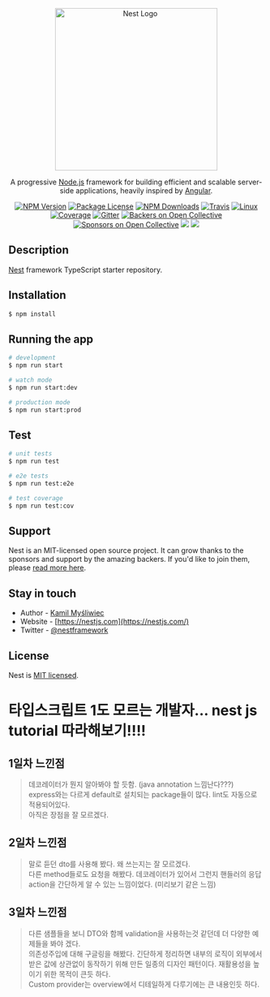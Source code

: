 <p align="center">
  <a href="http://nestjs.com/" target="blank"><img src="https://nestjs.com/img/logo_text.svg" width="320" alt="Nest Logo" /></a>
</p>

[travis-image]: https://api.travis-ci.org/nestjs/nest.svg?branch=master
[travis-url]: https://travis-ci.org/nestjs/nest
[linux-image]: https://img.shields.io/travis/nestjs/nest/master.svg?label=linux
[linux-url]: https://travis-ci.org/nestjs/nest
  
  <p align="center">A progressive <a href="http://nodejs.org" target="blank">Node.js</a> framework for building efficient and scalable server-side applications, heavily inspired by <a href="https://angular.io" target="blank">Angular</a>.</p>
    <p align="center">
<a href="https://www.npmjs.com/~nestjscore"><img src="https://img.shields.io/npm/v/@nestjs/core.svg" alt="NPM Version" /></a>
<a href="https://www.npmjs.com/~nestjscore"><img src="https://img.shields.io/npm/l/@nestjs/core.svg" alt="Package License" /></a>
<a href="https://www.npmjs.com/~nestjscore"><img src="https://img.shields.io/npm/dm/@nestjs/core.svg" alt="NPM Downloads" /></a>
<a href="https://travis-ci.org/nestjs/nest"><img src="https://api.travis-ci.org/nestjs/nest.svg?branch=master" alt="Travis" /></a>
<a href="https://travis-ci.org/nestjs/nest"><img src="https://img.shields.io/travis/nestjs/nest/master.svg?label=linux" alt="Linux" /></a>
<a href="https://coveralls.io/github/nestjs/nest?branch=master"><img src="https://coveralls.io/repos/github/nestjs/nest/badge.svg?branch=master#5" alt="Coverage" /></a>
<a href="https://gitter.im/nestjs/nestjs?utm_source=badge&utm_medium=badge&utm_campaign=pr-badge&utm_content=body_badge"><img src="https://badges.gitter.im/nestjs/nestjs.svg" alt="Gitter" /></a>
<a href="https://opencollective.com/nest#backer"><img src="https://opencollective.com/nest/backers/badge.svg" alt="Backers on Open Collective" /></a>
<a href="https://opencollective.com/nest#sponsor"><img src="https://opencollective.com/nest/sponsors/badge.svg" alt="Sponsors on Open Collective" /></a>
  <a href="https://paypal.me/kamilmysliwiec"><img src="https://img.shields.io/badge/Donate-PayPal-dc3d53.svg"/></a>
  <a href="https://twitter.com/nestframework"><img src="https://img.shields.io/twitter/follow/nestframework.svg?style=social&label=Follow"></a>
</p>
  <!--[![Backers on Open Collective](https://opencollective.com/nest/backers/badge.svg)](https://opencollective.com/nest#backer)
  [![Sponsors on Open Collective](https://opencollective.com/nest/sponsors/badge.svg)](https://opencollective.com/nest#sponsor)-->

## Description

[Nest](https://github.com/nestjs/nest) framework TypeScript starter repository.

## Installation

```bash
$ npm install
```

## Running the app

```bash
# development
$ npm run start

# watch mode
$ npm run start:dev

# production mode
$ npm run start:prod
```

## Test

```bash
# unit tests
$ npm run test

# e2e tests
$ npm run test:e2e

# test coverage
$ npm run test:cov
```

## Support

Nest is an MIT-licensed open source project. It can grow thanks to the sponsors and support by the amazing backers. If you'd like to join them, please [read more here](https://docs.nestjs.com/support).

## Stay in touch

- Author - [Kamil Myśliwiec](https://kamilmysliwiec.com)
- Website - [https://nestjs.com](https://nestjs.com/)
- Twitter - [@nestframework](https://twitter.com/nestframework)

## License

  Nest is [MIT licensed](LICENSE).
  
  
 


# 타입스크립트 1도 모르는 개발자... nest js tutorial 따라해보기!!!!  

## 1일차 느낀점  
> 데코레이터가 뭔지 알아봐야 할 듯함. (java annotation 느낌난다???)  
> express와는 다르게 default로 설치되는 package들이 많다. lint도 자동으로 적용되어있다.   
> 아직은 장점을 잘 모르겠다.  


## 2일차 느낀점  
> 말로 듣던 dto를 사용해 봤다. 왜 쓰는지는 잘 모르겠다.  
> 다른 method들로도 요청을 해봤다. 데코레이터가 있어서 그런지 핸들러의 응답 action을 간단하게 알 수 있는 느낌이었다. (미리보기 같은 느낌)    



## 3일차 느낀점  
> 다른 샘플들을 보니 DTO와 함께 validation을 사용하는것 같던데 더 다양한 예제들을 봐야 겠다.  
> 의존성주입에 대해 구글링을 해봤다. 긴단하게 정리하면 내부의 로직이 외부에서 받은 값에 상관없이 동작하기 위해 만든 일종의 디자인 패턴이다. 재활용성을 높이기 위한 목적이 큰듯 하다.   
> Custom provider는 overview에서 디테일하게 다루기에는 큰 내용인듯 하다.      